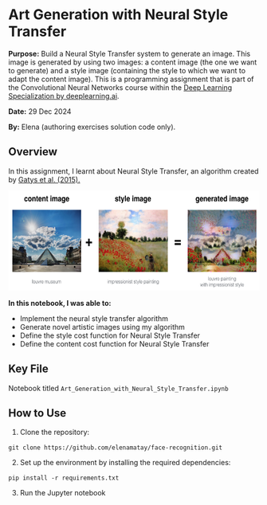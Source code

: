 # Art Generation with Neural Style Transfer

**Purpose:** Build a Neural Style Transfer system to generate an image. This image is generated by using two images: a content image (the one we want to generate) and a style image (containing the style to which we want to adapt the content image). This is a programming assignment that is part of the Convolutional Neural Networks course within the [Deep Learning Specialization by deeplearning.ai](https://www.deeplearning.ai/courses/deep-learning-specialization/).

**Date:** 29 Dec 2024

**By:** Elena (authoring exercises solution code only).

## Overview
In this assignment, I learnt about Neural Style Transfer, an algorithm created by [Gatys et al. (2015).](https://arxiv.org/abs/1508.06576)

<img src="images/louvre_generated.png" style="width:750px;height:200px;">

**In this notebook, I was able to:**
- Implement the neural style transfer algorithm 
- Generate novel artistic images using my algorithm 
- Define the style cost function for Neural Style Transfer
- Define the content cost function for Neural Style Transfer

## Key File
Notebook titled `Art_Generation_with_Neural_Style_Transfer.ipynb`


## How to Use
1. Clone the repository:
```
git clone https://github.com/elenamatay/face-recognition.git
```

2. Set up the environment by installing the required dependencies:
```
pip install -r requirements.txt
```

3. Run the Jupyter notebook